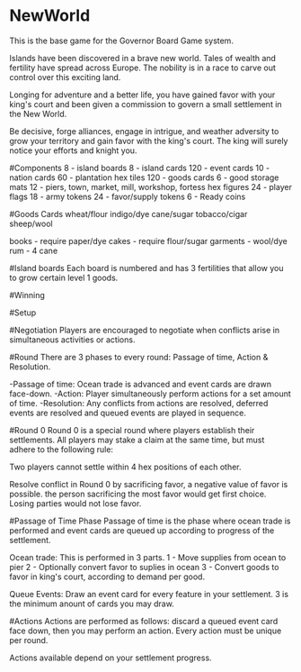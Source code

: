 # NewWorld
This is the base game for the Governor Board Game system.

Islands have been discovered in a brave new world. Tales of wealth and fertility have spread across Europe. The nobility is in a race to carve out control over this exciting land. 

Longing for adventure and a better life, you have gained favor with your king's court and been given a commission to govern a small settlement in the New World.

Be decisive, forge alliances, engage in intrigue, and weather adversity to grow your territory and gain favor with the king's court. The king will surely notice your efforts and knight you.

#Components
8 - island boards
8 - island cards
120 - event cards
10 - nation cards
60 - plantation hex tiles
120 - goods cards
6 - good storage mats
12 - piers, town, market, mill, workshop, fortess hex figures
24 - player flags
18 - army tokens
24 - favor/supply tokens
6 - Ready coins

#Goods Cards
wheat/flour
indigo/dye
cane/sugar
tobacco/cigar
sheep/wool

books - require paper/dye
cakes - require flour/sugar
garments - wool/dye
rum - 4 cane

#Island boards
Each board is numbered and has 3 fertilities that allow you to grow certain level 1 goods.

#Winning


#Setup

#Negotiation
Players are encouraged to negotiate when conflicts arise in simultaneous activities or actions.

#Round
There are 3 phases to every round: Passage of time, Action & Resolution.

-Passage of time: Ocean trade is advanced and event cards are drawn face-down.
-Action: Player simultaneously perform actions for a set amount of time.
-Resolution: Any conflicts from actions are resolved, deferred events are resolved and queued events are played in sequence.

#Round 0
Round 0 is a special round where players establish their settlements. All players may stake a claim at the same time, but must adhere to the following rule: 

Two players cannot settle within 4 hex positions of each other.

Resolve conflict in Round 0 by sacrificing favor, a negative value of favor is possible. the person sacrificing the most favor would get first choice. Losing parties would not lose favor. 

#Passage of Time Phase
Passage of time is the phase where ocean trade is performed and event cards are queued up according to progress of the settlement.

Ocean trade: This is performed in 3 parts.
1 - Move supplies from ocean to pier
2 - Optionally convert favor to suplies in ocean
3 - Convert goods to favor in king's court, according to demand per good.

Queue Events: Draw an event card for every feature in your settlement. 3 is the minimum anount of cards you may draw.


#Actions
Actions are performed as follows: discard a queued event card face down, then you may perform an action. Every action must be unique per round.

Actions available depend on your settlement progress.

